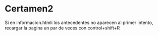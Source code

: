 # Certamen2
Si en informacion.htmli los antecedentes no aparecen al primer intento, recargar la pagina un par de veces con control+shift+R
